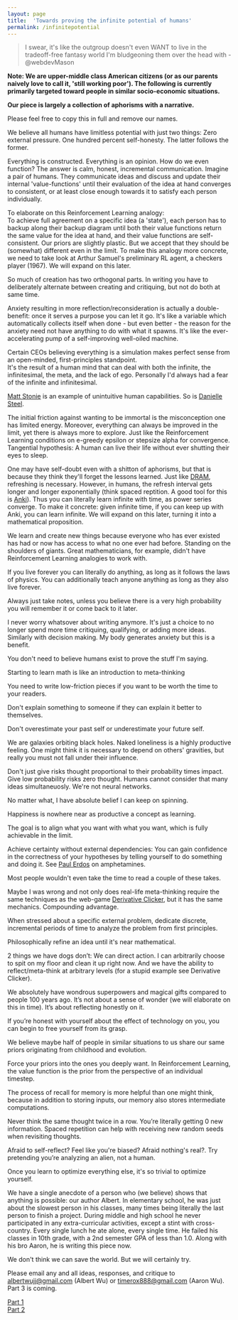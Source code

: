 ```yaml
---
layout: page
title:  'Towards proving the infinite potential of humans'
permalink: /infinitepotential
---
```

> I swear, it's like the outgroup doesn't even WANT to live in the tradeoff-free fantasy world I'm bludgeoning them over the head with - @webdevMason

__Note: We are upper-middle class American citizens (or as our parents naively love to call it, 'still working poor'). The following is currently primarily targeted toward people in similar socio-economic situations.__

__Our piece is largely a collection of aphorisms with a narrative.__

Please feel free to copy this in full and remove our names.

We believe all humans have limitless potential with just two things: Zero external pressure. One hundred percent self-honesty. The latter follows the former.

Everything is constructed. Everything is an opinion. How do we even function? The answer is calm, honest, incremental communication. Imagine a pair of humans. They communicate ideas and discuss and update their internal 'value-functions' until their evaluation of the idea at hand converges to consistent, or at least close enough towards it to satisfy each person individually.  

To elaborate on this Reinforcement Learning analogy:  
To achieve full agreement on a specific idea (a 'state'), each person has to backup along their backup diagram until both their value functions return the same value for the idea at hand, and their value functions are self-consistent. Our priors are slightly plastic. But we accept that they should be (somewhat) different even in the limit. To make this analogy more concrete, we need to take look at Arthur Samuel's preliminary RL agent, a checkers player (1967). We will expand on this later.

So much of creation has two orthogonal parts. In writing you have to deliberately alternate between creating and critiquing, but not do both at same time.

Anxiety resulting in more reflection/reconsideration is actually a double-benefit: once it serves a purpose you can let it go. It's like a variable which automatically collects itself when done - but even better - the reason for the anxiety need not have anything to do with what it spawns. It's like the ever-accelerating pump of a self-improving well-oiled machine.

Certain CEOs believing everything is a simulation makes perfect sense from an open-minded, first-principles standpoint.  
It's the result of a human mind that can deal with both the infinite, the infinitesimal, the meta, and the lack of ego.
Personally I'd always had a fear of the infinite and infinitesimal.

[Matt Stonie](https://www.youtube.com/channel/UCd1fLoVFooPeWqCEYVUJZqg) is an example of unintuitive human capabilities. So is [Danielle Steel](https://www.glamour.com/story/danielle-steel-books-interview).

The initial friction against wanting to be immortal is the misconception one has limited energy. Moreover, everything can always be improved in the limit, 
yet there is always more to explore. Just like the Reinforcement Learning conditions on e-greedy epsilon or stepsize alpha for convergence.  
Tangential hypothesis: A human can live their life without ever shutting their eyes to sleep.

One may have self-doubt even with a shitton of aphorisms, but that is because they think they'll forget the lessons learned. Just like [DRAM](https://en.wikipedia.org/wiki/Dynamic_random-access_memory), refreshing is necessary. However, in humans, the refresh interval gets longer and longer exponentially (think spaced reptition. A good tool for this is [Anki](https://apps.ankiweb.net/)). Thus you can literally learn infinite with time, as power series converge. To make it concrete: given infinite time, if you can keep up with Anki, you can learn infinite. We will expand on this later, turning it into a mathematical proposition.

We learn and create new things because everyone who has ever existed has had or now has access to what no one ever had before. Standing on the shoulders of giants. Great mathematicians, for example, didn't have Reinforcement Learning analogies to work with.

If you live forever you can literally do anything, as long as it follows the laws of physics. You can additionally teach anyone anything as long as they also live forever.

Always just take notes, unless you believe there is a very high probability you will remember it or come back to it later.

I never worry whatsover about writing anymore. It's just a choice to no longer spend more time critiquing, qualifying, or adding more ideas. Similarly with decision making. My body generates anxiety but this is a benefit.

You don't need to believe humans exist to prove the stuff I'm saying.

Starting to learn math is like an introduction to meta-thinking

You need to write low-friction pieces if you want to be worth the time to your readers.

Don't explain something to someone if they can explain it better to themselves.

Don't overestimate your past self or underestimate your future self.

We are galaxies orbiting black holes. Naked loneliness is a highly productive feeling. One might think it is necessary to depend on others' gravities, but really you must not fall under their influence.

Don't just give risks thought proportional to their probability times impact. Give low probability risks zero thought. Humans cannot consider that many ideas simultaneuosly. We're not neural networks.

No matter what, I have absolute belief I can keep on spinning.

Happiness is nowhere near as productive a concept as learning.

The goal is to align what you want with what you want, which is fully achievable in the limit.

Achieve certainty without external dependencies: You can gain confidence in the correctness of your hypotheses by telling yourself to do something and doing it. See [Paul Erdos](https://en.wikipedia.org/wiki/Paul_Erd%C5%91s) on amphetamines.

Most people wouldn't even take the time to read a couple of these takes.

Maybe I was wrong and not only does real-life meta-thinking require the same techniques as the web-game [Derivative Clicker](https://gzgreg.github.io/DerivativeClicker/), but it has the same mechanics. Compounding advantage.

When stressed about a specific external problem, dedicate discrete, incremental periods of time to analyze the problem from first principles.

Philosophically refine an idea until it's near mathematical.

2 things we have dogs don’t: We can direct action. I can arbitrarily choose to spit on my floor and clean it up right now. And we have the ability to reflect/meta-think at arbitrary levels (for a stupid example see Derivative Clicker).

We absolutely have wondrous superpowers and magical gifts compared to people 100 years ago. It’s not about a sense of wonder (we will elaborate on this in time). It’s about reflecting honestly on it.

If you’re honest with yourself about the effect of technology on you, you can begin to free yourself from its grasp.

We believe maybe half of people in similar situations to us share our same priors originating from childhood and evolution.

Force your priors into the ones you deeply want. In Reinforcement Learning, the value function is the prior from the perspective of an individual timestep. 

The process of recall for memory is more helpful than one might think, because in addition to storing inputs, our memory also stores intermediate computations.

Never think the same thought twice in a row. You’re literally getting 0 new information. Spaced repetition can help with receiving new random seeds when revisiting thoughts.

Afraid to self-reflect? Feel like you're biased? Afraid nothing's real?. Try pretending you’re analyzing an alien, not a human.

Once you learn to optimize everything else, it's so trivial to optimize yourself.



We have a single anecdote of a person who (we believe) shows that anything is possible: our author Albert. In elementary school, he was just about the slowest person in his classes, many times being literally the last person to finish a project. During middle and high school he never participated in any extra-curricular activities, except a stint with cross-country. Every single lunch he ate alone, every single time. He failed his classes in 10th grade, with a 2nd semester GPA of less than 1.0. Along with his bro Aaron, he is writing this piece now.

We don't think we can save the world. But we will certainly try.


Please email any and all ideas, responses, and critique to <albertwujj@gmail.com> (Albert Wu) or <timerox888@gmail.com> (Aaron Wu). Part 3 is coming.

[Part 1](http://amathematicalworld.com/infinitepotential)  
[Part 2](http://amathematicalworld.com/infinitepotential2)